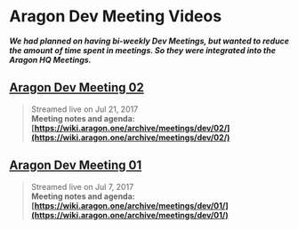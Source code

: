 # Aragon Dev Meeting Videos

_**We had planned on having bi-weekly Dev Meetings, but wanted to reduce the amount of time spent in meetings. So they were integrated into the Aragon HQ Meetings.**_

## [**Aragon Dev Meeting 02**](https://www.youtube.com/watch?v=XwKnGjw0Nqs)
> Streamed live on Jul 21, 2017  
> **Meeting notes and agenda: [https://wiki.aragon.one/archive/meetings/dev/02/](https://wiki.aragon.one/archive/meetings/dev/02/)**

## [**Aragon Dev Meeting 01**](https://www.youtube.com/watch?v=2-gvzUsLCuI)
> Streamed live on Jul 7, 2017  
> **Meeting notes and agenda: [https://wiki.aragon.one/archive/meetings/dev/01/](https://wiki.aragon.one/archive/meetings/dev/01/)**
